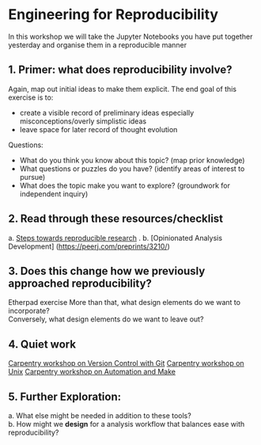 # Engineering for Reproducibility

In this workshop we will take the Jupyter Notebooks you have put together yesterday and organise them in a reproducible manner

## 1. Primer: what does reproducibility involve? 

Again, map out initial ideas to make them explicit. The end goal of this exercise is to:

- create a visible record of preliminary ideas especially misconceptions/overly simplistic ideas
- leave space for later record of thought evolution

Questions: 
- What do you think you know about this topic? (map prior knowledge)
- What questions or puzzles do you have? (identify areas of interest to pursue) 
- What does the topic make you want to explore? (groundwork for independent inquiry)

## 2. Read through these resources/checklist

a. [Steps towards reproducible research](http://kbroman.org/steps2rr/) . 
b. [Opinionated Analysis Development] (https://peerj.com/preprints/3210/)

## 3. Does this change how we previously approached reproducibility?
Etherpad exercise
More than that, what design elements do we want to incorporate?  
Conversely, what design elements do we want to leave out?

## 4. Quiet work 

[Carpentry workshop on Version Control with Git](http://swcarpentry.github.io/git-novice/)
[Carpentry workshop on Unix](http://swcarpentry.github.io/git-novice/)
[Carpentry workshop on Automation and Make](http://swcarpentry.github.io/make-novice/)

## 5. Further Exploration: 

a. What else might be needed in addition to these tools?  
b. How might we **design** for a analysis workflow that balances ease with reproducibility? 
